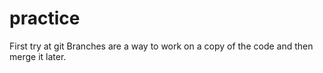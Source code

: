 # practice
First try at git
Branches are a way to work on a copy of the code and then merge it later. 
